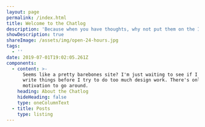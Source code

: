 ```yaml
---
layout: page
permalink: /index.html
title: Welcome to the Chatlog
description: 'Because when you have thoughts, why not put them on the Internet?'
showDescription: true
shareImage: /assets/img/open-24-hours.jpg
tags:
  - ''
date: 2019-07-01T19:02:05.261Z
components:
  - content: >-
      Seems like a pretty barebones site? I'm just waiting to see if I actually
      write things before I try to do too much design work. There's only so much
      motivation to go around.
    heading: About the Chatlog
    hideHeading: false
    type: oneColumnText
  - title: Posts
    type: listing
---
```


